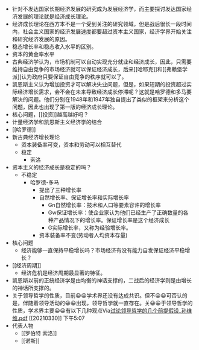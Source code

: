 - 针对不发达国家长期经济发展的研究成为发展经济学，而主要探讨发达国家经济发展的理论就是经济成长理论。
- 经济成长理论在西方本不是一个受到关注的研究领域，但是战后很长一段时间内，社会主义国家的经济发展速度都要超过资本主义国家，经济学界开始关注和研究经济发展的原因。
- 稳态增长率和稳态收入水平的区别。
- 资本的黄金率水平
- 古典经济学认为，市场机制可以自动实现充分就业和经济成长，因此，只需要维持自由竞争的市场经济就可以保证经济成长，后来[[哈耶克]]和[[弗赖堡学派]]认为政府只要保证自由竞争的秩序就可以了。
- 凯恩斯主义认为增加投资才可以解决失业问题，但是，如果短期的投资超过实际经济增长需求，会不会在未来导致经济成长停滞呢？这就是哈罗德和多马要解决的问题。他们分别在1948年和1947年独自提出了类似的框架来分析这个问题，因此也出现了第一版的经济成长理论。
- 核心问题，[[投资]]越高越好吗？
- 计量经济学和凯恩斯主义经济学的结合
- [[哈罗德]]
- 新古典经济增长理论
    - 资本装备率可变，资本和劳动可以相互替代
    - 稳定
        - 索洛
- 资本主义的经济成长是稳定的吗？
    - 不稳定
        - 哈罗德-多马
            - 提出了三种增长率
            - 自然增长率、保证增长率和实际增长率
                - Gn自然增长率：技术和人口等要素容许的增长率
                - Gw保证增长率：使企业家认为他们已经生产了正确数量的各种产品情况下的增长率。保证增长率是这个经济成长
                - G实际增长率，又称为经验增长率。
            - 资本装备率不变(劳动者人均资本存量)
- 核心问题
    - 经济能够一直保持平稳增长吗？市场经济有没有能力自发保证经济平稳增长？
- [[经济周期]]
    - 经济危机是经济周期最显著的特征。
- 凯恩斯以前的正统经济学是由均衡的神话支撑的，二战后的经济学则是由增长的神话所支撑的。
- 关于领导哲学的性质，目前😀😀学术界还没有达成共识。但不😀😀可否认的是，伴随着领导活动的😀😀出现，领导哲学就一直存在。关😀😀于领导哲学的性质，学术界主要😀😀有以下几种观点Via[试论领导哲学的几个前提假设_孙维维.pdf](file:///Users/wangxiaohui/Downloads/%E8%AF%95%E8%AE%BA%E9%A2%86%E5%AF%BC%E5%93%B2%E5%AD%A6%E7%9A%84%E5%87%A0%E4%B8%AA%E5%89%8D%E6%8F%90%E5%81%87%E8%AE%BE_%E5%AD%99%E7%BB%B4%E7%BB%B4.pdf) [[20210330]] 下午5:07
- 代表人物
    - [[罗伯特 索洛]]
    - [[诺斯]]
